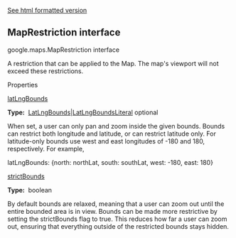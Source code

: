 [See html formatted version](https://huasofoundries.github.io/google-maps-documentation/MapRestriction.html)


MapRestriction interface
------------------------

google.maps.MapRestriction interface

A restriction that can be applied to the Map. The map's viewport will not exceed these restrictions.

Properties

[latLngBounds](#MapRestriction.latLngBounds)

**Type:**  [LatLngBounds](LatLngBounds.md)|[LatLngBoundsLiteral](LatLngBoundsLiteral.md) optional

When set, a user can only pan and zoom inside the given bounds. Bounds can restrict both longitude and latitude, or can restrict latitude only. For latitude-only bounds use west and east longitudes of -180 and 180, respectively. For example,

 latLngBounds: {north: northLat, south: southLat, west: -180, east: 180} 

[strictBounds](#MapRestriction.strictBounds)

**Type:**  boolean

By default bounds are relaxed, meaning that a user can zoom out until the entire bounded area is in view. Bounds can be made more restrictive by setting the strictBounds flag to true. This reduces how far a user can zoom out, ensuring that everything outside of the restricted bounds stays hidden.